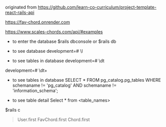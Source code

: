 originated from 
[
https://github.com/learn-co-curriculum/project-template-react-rails-api
](https://github.com/learn-co-curriculum/react-rails-project-setup-guide)


https://fav-chord.onrender.com

https://www.scales-chords.com/api/#examples


* to enter the database 
$rails dbconsole or 
$rails db


* to see database
development=# \l 

* to see tables in database
development=# \dt

development=# \dt+

* to see tables in database
SELECT *
FROM pg_catalog.pg_tables
WHERE schemaname != 'pg_catalog' AND 
    schemaname != 'information_schema';


* to see table detail
Select * from <table_names>

$rails c
>User.first
>FavChord.first
>Chord.first

